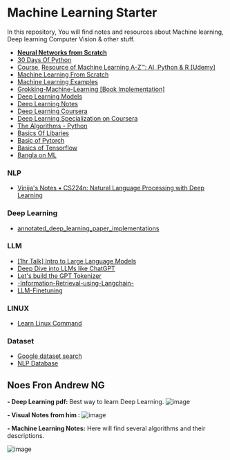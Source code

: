 # Machine Learning Starter



In this repository, You will find notes and resources about Machine learning, Deep learning Computer Vision & other stuff.

- <a href="https://github.com/Dev-Gaju/NNFS-book-with-Implementation"><b>Neural Networks from Scratch</b></a>
-  <a href="https://github.com/Asabeneh/30-Days-Of-Python">30 Days Of Python</a>
-  <a href="https://www.udemy.com/course/machinelearning/">Course</a>,    <a href="https://github.com/Dev-Gaju/A-Z-Machine-learnig/tree/master">Resource of Machine Learning A-Z™: AI, Python & R [Udemy]</a>
-  <a href="https://github.com/eriklindernoren/ML-From-Scratch">Machine Learning From Scratch</a>
- <a href="https://github.com/Dev-Gaju/machine_learning_examples"> Machine Learning Examples</a>
-  <a href="https://github.com/Dev-Gaju/Grokking-Machine-Learning">Grokking-Machine-Learning [Book Implementation]</a>
-  <a href="https://github.com/Dev-Gaju/deeplearning-models">Deep Learning Models</a>
-  <a href="https://github.com/albertpumarola/deep-learning-notes">Deep Learning Notes</a>
-  <a href="https://github.com/Dev-Gaju/deep-learning-coursera">Deep Learning Coursera</a>
- <a href="https://github.com/Dev-Gaju/coursera-deep-learning-specialization"> Deep Learning Specialization on Coursera</a>
-  <a href="https://github.com/Dev-Gaju/Python">The Algorithms - Python</a>
-  <a href="https://github.com/Dev-Gaju/Data-PreProcessing">Basics Of Libaries</a>
-  <a href="https://github.com/Dev-Gaju/pytorch">Basic of Pytorch</a>
-  <a href="https://github.com/Dev-Gaju/Tensorflow-with-Deep-Learning">Basics of Tensorflow</a>
- <a href="https://github.com/Dev-Gaju/awesome-bangla">Bangla on ML </a>

### NLP
- <a href="https://vinija.ai/nlp/">Vinija's Notes • CS224n: Natural Language Processing with Deep Learning</a>

### Deep Learning
- <a href="https://github.com/labmlai/annotated_deep_learning_paper_implementations"> annotated_deep_learning_paper_implementations </a>


### LLM 
- <a href="https://www.youtube.com/watch?v=zjkBMFhNj_g&ab_channel=AndrejKarpathy">[1hr Talk] Intro to Large Language Models</a>
- <a href="https://www.youtube.com/watch?v=7xTGNNLPyMI">Deep Dive into LLMs like ChatGPT</a>
- <a href="https://www.youtube.com/watch?v=zduSFxRajkE">Let's build the GPT Tokenizer</a>
- <a href="https://github.com/Dev-Gaju/-Information-Retrieval-using-Langchain-">-Information-Retrieval-using-Langchain-</a>
- <a href="https://github.com/ashishpatel26/LLM-Finetuning">LLM-Finetuning</a>


### LINUX
- <a href="https://github.com/Dev-Gaju/All-about-Linux-"> Learn Linux Command</a>


### Dataset
- <a href="https://datasetsearch.research.google.com/">Google dataset search</a>
- <a href="https://index.quantumstat.com/"></a>
<a href="">NLP Database</a>





## Noes Fron Andrew NG

<b>- Deep Learning pdf: </b>
Best way to learn Deep Learning.
![image](https://user-images.githubusercontent.com/50872508/206854983-2c04d9c5-52dd-4aeb-9840-fce821f61282.png)

<b>- Visual Notes from him :</b>
![image](https://user-images.githubusercontent.com/50872508/206854627-dce2ca9b-9285-491a-bee5-a02b3d797abf.png)




<b>- Machine Learning Notes:</b>
Here will find several algorithms and their descriptions.

![image](https://user-images.githubusercontent.com/50872508/206854524-f9e7349f-5c96-4b10-b74c-7c42b50f1af0.png) 

